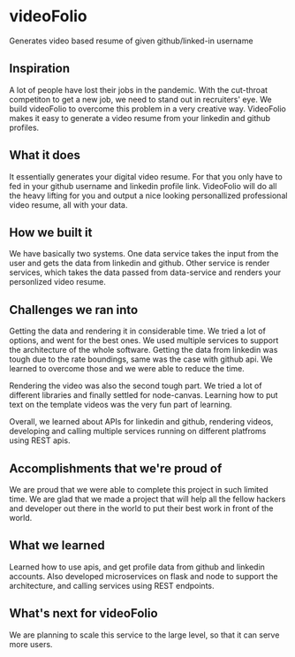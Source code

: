 # videoFolio
Generates video based resume of given github/linked-in username


## Inspiration
A lot of people have lost their jobs in the pandemic. With the cut-throat competiton to get a new job, we need to stand out in recruiters' eye. We build videoFolio to overcome this problem in a very creative way. VideoFolio makes it easy to generate a video resume from your linkedin and github profiles.

## What it does
It essentially generates your digital video resume. For that you only have to fed in your github username and linkedin profile link. VideoFolio will do all the heavy lifting for you and output a nice looking personallized professional video resume, all with your data. 

## How we built it
We have basically two systems. One data service takes the input from the user and gets the data from linkedin and github. Other service is render services, which takes the data passed from data-service and renders your personlized video resume.

## Challenges we ran into
Getting the data and rendering it in considerable time. We tried a lot of options, and went for the best ones. We used multiple services to support the architecture of the whole software. Getting the data from linkedin was tough due to the rate boundings, same was the case with github api. We learned to overcome those and we were able to reduce the time.

Rendering the video was also the second tough part. We tried a lot of different libraries and finally settled for node-canvas. Learning how to put text on the template videos was the very fun part of learning.

Overall, we learned about APIs for linkedin and github, rendering videos, developing and calling multiple services running on different platfroms using REST apis.

## Accomplishments that we're proud of
We are proud that we were able to complete this project in such limited time. We are glad that we made a project that will help all the fellow hackers and developer out there in the world to put their best work in front of the world.

## What we learned
Learned how to use apis, and get profile data from github and linkedin accounts.
Also developed microservices on flask and node to support the architecture, and calling services using REST endpoints.

## What's next for videoFolio
We are planning to scale this service to the large level, so that it can serve more users.
